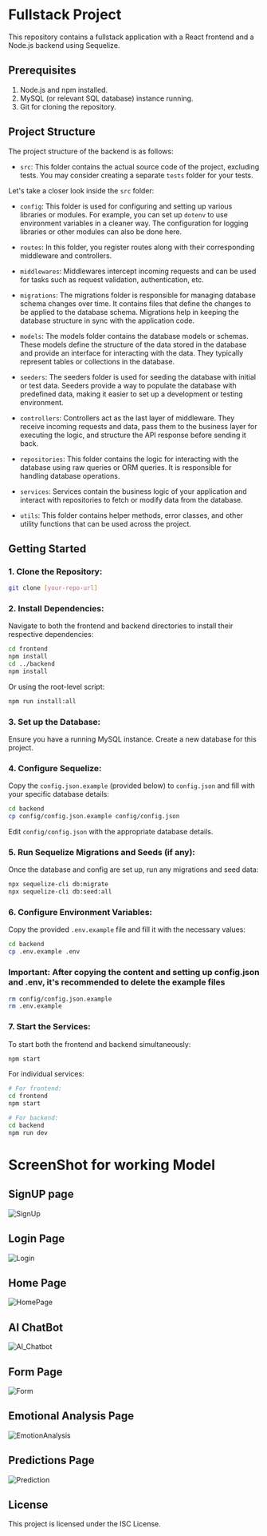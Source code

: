 # Fullstack Project

This repository contains a fullstack application with a React frontend and a Node.js backend using Sequelize.

## Prerequisites

1. Node.js and npm installed.
2. MySQL (or relevant SQL database) instance running.
3. Git for cloning the repository.

## Project Structure

The project structure of the backend is as follows:

- `src`: This folder contains the actual source code of the project, excluding tests. You may consider creating a separate `tests` folder for your tests.

Let's take a closer look inside the `src` folder:

- `config`: This folder is used for configuring and setting up various libraries or modules. For example, you can set up `dotenv` to use environment variables in a cleaner way. The configuration for logging libraries or other modules can also be done here.

- `routes`: In this folder, you register routes along with their corresponding middleware and controllers.

- `middlewares`: Middlewares intercept incoming requests and can be used for tasks such as request validation, authentication, etc.

- `migrations`: The migrations folder is responsible for managing database schema changes over time. It contains files that define the changes to be applied to the database schema. Migrations help in keeping the database structure in sync with the application code.

- `models`: The models folder contains the database models or schemas. These models define the structure of the data stored in the database and provide an interface for interacting with the data. They typically represent tables or collections in the database.

- `seeders`: The seeders folder is used for seeding the database with initial or test data. Seeders provide a way to populate the database with predefined data, making it easier to set up a development or testing environment.

- `controllers`: Controllers act as the last layer of middleware. They receive incoming requests and data, pass them to the business layer for executing the logic, and structure the API response before sending it back.

- `repositories`: This folder contains the logic for interacting with the database using raw queries or ORM queries. It is responsible for handling database operations.

- `services`: Services contain the business logic of your application and interact with repositories to fetch or modify data from the database.

- `utils`: This folder contains helper methods, error classes, and other utility functions that can be used across the project.

## Getting Started

### 1. Clone the Repository:

```bash
git clone [your-repo-url]
```

### 2. Install Dependencies:

Navigate to both the frontend and backend directories to install their respective dependencies:

```bash
cd frontend
npm install
cd ../backend
npm install
```

Or using the root-level script:

```bash
npm run install:all
```

### 3. Set up the Database:

Ensure you have a running MySQL instance. Create a new database for this project.

### 4. Configure Sequelize:

Copy the `config.json.example` (provided below) to `config.json` and fill with your specific database details:

```bash
cd backend
cp config/config.json.example config/config.json
```

Edit `config/config.json` with the appropriate database details.

### 5. Run Sequelize Migrations and Seeds (if any):

Once the database and config are set up, run any migrations and seed data:

```bash
npx sequelize-cli db:migrate
npx sequelize-cli db:seed:all
```

### 6. Configure Environment Variables:

Copy the provided `.env.example` file and fill it with the necessary values:

```bash
cd backend
cp .env.example .env
```

### Important: After copying the content and setting up config.json and .env, it's recommended to delete the example files
```bash
rm config/config.json.example
rm .env.example
```

### 7. Start the Services:

To start both the frontend and backend simultaneously:

```bash
npm start
```

For individual services:

```bash
# For frontend:
cd frontend
npm start

# For backend:
cd backend
npm run dev
```

# ScreenShot for working Model
## SignUP page
![SignUp](https://github.com/Python0p/Sih_Menta_Mental_Health_Detection/assets/64919408/46d80975-fc1a-40a9-a0a6-4109604c1327)

## Login Page
![Login](https://github.com/Python0p/Sih_Menta_Mental_Health_Detection/assets/64919408/acfb9bcd-0694-4c32-99ad-4ac92a098910)

## Home Page
![HomePage](https://github.com/Python0p/Sih_Menta_Mental_Health_Detection/assets/64919408/8311ff1a-cf5d-4bfc-9cd3-104eb86566b4)

## AI ChatBot
![AI_Chatbot](https://github.com/Python0p/Sih_Menta_Mental_Health_Detection/assets/64919408/533bcc6c-53b3-427f-89af-126617a2df0b)

## Form Page
![Form](https://github.com/Python0p/Sih_Menta_Mental_Health_Detection/assets/64919408/be164e74-b724-426d-85fd-f8fd405eabeb)

## Emotional Analysis Page
![EmotionAnalysis](https://github.com/Python0p/Sih_Menta_Mental_Health_Detection/assets/64919408/2aa7327a-6ebc-4f97-9319-0b3a3aa034eb)

## Predictions Page
![Prediction](https://github.com/Python0p/Sih_Menta_Mental_Health_Detection/assets/64919408/41d79b52-932d-4aee-8fb0-0e14dd807848)

## License

This project is licensed under the ISC License.
